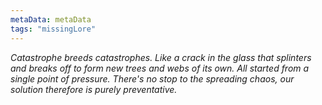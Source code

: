 ```yaml
---
metaData: metaData
tags: "missingLore"
---
```


*Catastrophe breeds catastrophes. Like a crack in the glass that splinters and breaks off to form new trees and webs of its own. All started from a single point of pressure. There's no stop to the spreading chaos, our solution therefore is purely preventative.*